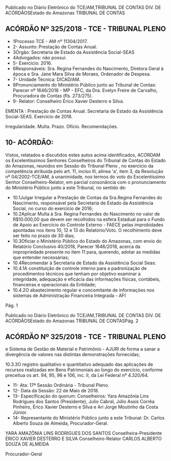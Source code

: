 Publicado  no  Diário Eletrônico do TCE/AM,TRIBUNAL DE CONTAS DIV. DE  ACÓRDÃOSEstado do Amazonas TRIBUNAL DE CONTAS

## ACÓRDÃO Nº 325/2018 - TCE - TRIBUNAL PLENO

- 1Processo TCE - AM nº 11304/2017.
- 2- Assunto: Prestação de Contas Anual.
- 3Órgão: Secretaria de Estado da Assistência Social-SEAS
- 4Advogados: não possui.
- 5- Exercício: 2016.
- 6Responsáveis: Sra.  Regina Fernandes do  Nascimento, Diretora Geral à época e Sra. Jane Mara Silva de Moraes, Ordenador de Despesa.
- 7- Unidade Técnica: DICAD/AM.
- 8Pronunciamento do Ministério Público junto ao Tribunal de Contas: Parecer nº 1646/2018 - MP - EFC, da Dra. Evelyn Freire de Carvalho, Procuradora de Contas (fls. 273/275).
- 9- Relator: Conselheiro Érico Xavier Desterro e Silva.

EMENTA : Prestação de Contas Anual. Secretaria de Estado da Assistência Social-SEAS. Exercício de 2016.

Irregularidade. Multa. Prazo. Ofício. Recomendações.

## 10- ACÓRDÃO:

Vistos, relatados e discutidos estes autos acima identificados, ACORDAM os Excelentíssimos Senhores Conselheiros do Tribunal de Contas do Estado do Amazonas,  reunidos  em  Sessão  do Tribunal  Pleno ,  no  exercício  da  competência atribuída pelo art. 11, inciso III, alínea 'a', item 3, da Resolução nº 04/2002-TCE/AM, à unanimidade, nos termos do voto do Excelentíssimo Senhor Conselheiro-Relator, em parcial consonância com o pronunciamento do Ministério Público junto a este Tribunal, no sentido de:

- 10.1Julgar Irregular a Prestação de Contas da Sra.Regina Fernandes  do  Nascimento, responsável  pela  Secretaria  de Estado da Assistência Social, no curso do exercício de 2016;
- 10.2Aplicar  Multa à Sra.  Regina  Fernandes  do  Nascimento  no valor de R$10.000,00 que  devem  ser  recolhidos  na  esfera Estadual para o Fundo de Apoio ao Exercício do Controle Externo - FAECE pelas improbidades apontadas nos itens 10, 12 e 13 do Relatório/Voto.  O  recolhimento  deve  ser  feito  no prazo  de  30 dias;
- 10.3Oficiar o Ministério Público do Estado do Amazonas, com envio do Relatório Conclusivo  40/2018, Parecer 1646/2018, acerca da impropriedade  presente  no  item  11  para,  querendo,  adotar  as medidas que entender necessárias;
- 10.4Recomendar à  Secretaria  de  Estado  da  Assistência  Social  Seas:
- 10.4.1A constituição de controle interno para a padronização de procedimentos técnicos que tenham por objetivo examinar a integridade, adequação  e  eficácia  das  informações físicas, contábeis, financeiras e operacionais da Entidade;
- 10.4.2O abastecimento regular e concomitante de informações nos sistemas de Administração Financeira Integrada - AFI

Pág. 1

Publicado  no  Diário Eletrônico do TCE/AM,TRIBUNAL DE CONTAS DIV. DE  ACÓRDÃOSEstado do Amazonas TRIBUNAL DE CONTASPág. 2

## ACÓRDÃO Nº 325/2018 - TCE - TRIBUNAL PLENO

e Sistema de Gestão de Material e Patrimônio - AJURI de forma  a  sanar  a  divergência  de  valores  nas  distintas demonstrações fornecidas;

10.3.3O registro qualitativo e quantitativo adequado das aplicações  de  recursos realizadas  em  Bens  Patrimoniais ao longo do exercício, conforme preceitua os art. 94, 95, 96 e 106, inc. II, da Lei Federal nº 4.320/64.

- 11- Ata: 17ª Sessão Ordinária - Tribunal Pleno.
- 12- Data da Sessão: 22 de Maio de 2018.
- 13- Especificação do quorum: Conselheiros: Yara Amazônia Lins Rodrigues dos Santos (Presidente), Julio Cabral, Júlio Assis Corrêa Pinheiro, Érico Xavier Desterro e Silva e Ari Jorge Moutinho da Costa Júnior.
- 14- Representante  do  Ministério  Público  junto  a  este  Tribunal: Dr. Carlos  Alberto Souza de Almeida, Procurador-Geral.

YARA AMAZÔNIA LINS RODRIGUES DOS SANTOS Conselheira-Presidente ÉRICO XAVIER DESTERRO E SILVA Conselheiro-Relator CARLOS ALBERTO SOUZA DE ALMEIDA

Procurador-Geral